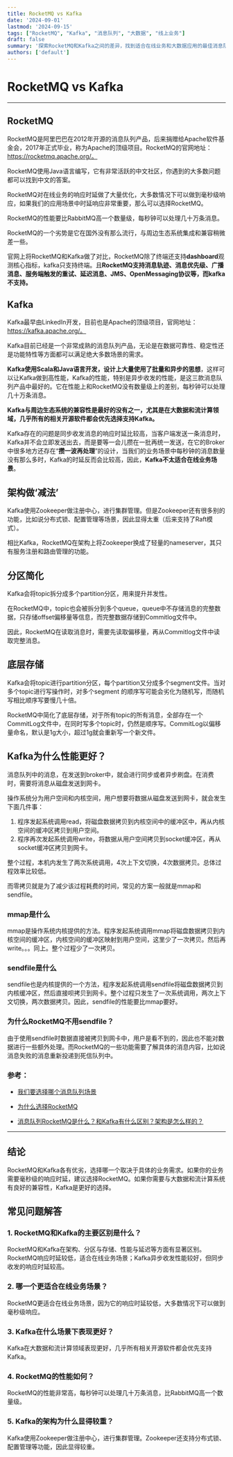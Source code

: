 ```yaml
---
title: RocketMQ vs Kafka
date: '2024-09-01'
lastmod: '2024-09-15'
tags: ["RocketMQ", "Kafka", "消息队列", "大数据", "线上业务"]
draft: false
summary: '探索RocketMQ和Kafka之间的差异，找到适合在线业务和大数据应用的最佳消息队列。'
authors: ['default']
---
```


# RocketMQ vs Kafka

---

## RocketMQ

RocketMQ是阿里巴巴在2012年开源的消息队列产品，后来捐赠给Apache软件基金会，2017年正式毕业，称为Apache的顶级项目。RocketMQ的官网地址：https://rocketmq.apache.org/。

RocketMQ使用Java语言编写，它有非常活跃的中文社区，你遇到的大多数问题都可以找到中文的答案。

RocketMQ对在线业务的响应时延做了大量优化，大多数情况下可以做到毫秒级响应，如果我们的应用场景中时延响应非常重要，那么可以选择RocketMQ。

RocketMQ的性能要比RabbitMQ高一个数量级，每秒钟可以处理几十万条消息。

RocketMQ的一个劣势是它在国外没有那么流行，与周边生态系统集成和兼容稍微差一些。

官网上将RocketMQ和Kafka做了对比，RocketMQ除了终端还支持**dashboard**观测核心指标，kafka只支持终端。且**RocketMQ支持消息轨迹、消息优先级、广播消息、服务端触发的重试、延迟消息、JMS、OpenMessaging协议等，而kafka不支持。**

## Kafka

Kafka最早由LinkedIn开发，目前也是Apache的顶级项目，官网地址：https://kafka.apache.org/。

Kafka目前已经是一个非常成熟的消息队列产品，无论是在数据可靠性、稳定性还是功能特性等方面都可以满足绝大多数场景的需求。

**Kafka使用Scala和Java语言开发，设计上大量使用了批量和异步的思想**，这样可以让Kafka做到高性能，Kafka的性能，特别是异步收发的性能，是这三款消息队列产品中最好的。它在性能上和RocketMQ没有数量级上的差别，每秒钟可以处理几十万条消息。

**Kafka与周边生态系统的兼容性是最好的没有之一，尤其是在大数据和流计算领域，几乎所有的相关开源软件都会优先选择支持Kafka。**

Kafka存在的问题是同步收发消息的响应时延比较高，当客户端发送一条消息时，Kafka并不会立即发送出去，而是要等一会儿攒在一批再统一发送，在它的Broker中很多地方还存在“**攒一波再处理**”的设计，当我们的业务场景中每秒钟的消息数量没有那么多时，Kafka的时延反而会比较高，因此，**Kafka不太适合在线业务场景**。

## 架构做‘减法’

Kafka使用Zookeeper做注册中心，进行集群管理。但是Zookeeper还有很多别的功能，比如说分布式锁、配置管理等场景，因此显得太重（后来支持了Raft模式）。

相比Kafka，RocketMQ在架构上将Zookeeper换成了轻量的nameserver，其只有服务注册和路由管理的功能。

## 分区简化

Kafka会将topic拆分成多个partition分区，用来提升并发性。

在RocketMQ中，topic也会被拆分到多个queue，queue中不存储消息的完整数据，只存储offset偏移量等信息，而完整数据存储到Commitlog文件中。

因此，RocketMQ在读取消息时，需要先读取偏移量，再从Commitlog文件中读取完整消息。

## 底层存储

Kafka会将topic进行partition分区，每个partition又分成多个segment文件。当对多个topic进行写操作时，对多个segment 的顺序写可能会劣化为随机写，而随机写相比顺序写要慢几十倍。

RocketMQ中简化了底层存储，对于所有topic的所有消息，全部存在一个CommitLog文件中，在同时写多个topic时，仍然是顺序写。CommitLog以偏移量命名，默认是1g大小，超过1g就会重新写一个新文件。

## Kafka为什么性能更好？

消息队列中的消息，在发送到broker中，就会进行同步或者异步刷盘。在消费时，需要将消息从磁盘发送到网卡。

操作系统分为用户空间和内核空间，用户想要将数据从磁盘发送到网卡，就会发生下面几件事：

1. 程序发起系统调用read，将磁盘数据拷贝到内核空间中的缓冲区中，再从内核空间的缓冲区拷贝到用户空间。
2. 程序再次发起系统调用write，将数据从用户空间拷贝到socket缓冲区，再从socket缓冲区拷贝到网卡。

整个过程，本机内发生了两次系统调用，4次上下文切换，4次数据拷贝。总体过程效率比较低。

而零拷贝就是为了减少该过程耗费的时间，常见的方案一般就是mmap和sendfile。

### mmap是什么

mmap是操作系统内核提供的方法。程序发起系统调用mmap将磁盘数据拷贝到内核空间的缓冲区，内核空间的缓冲区映射到用户空间，这里少了一次拷贝。然后再write。。。同上。整个过程少了一次拷贝。

### sendfile是什么

sendfile也是内核提供的一个方法，程序发起系统调用sendfile将磁盘数据拷贝到内核缓冲区，然后直接呗拷贝到网卡。整个过程只发生了一次系统调用，两次上下文切换，两次数据拷贝。因此，sendfile的性能要比mmap要好。

### 为什么RocketMQ不用sendfile？

由于使用sendfile时数据直接被拷贝到网卡中，用户是看不到的，因此也不能对数据进行一些额外处理。而RocketMQ的一些功能需要了解具体的消息内容，比如说消息失败的消息重新投递到死信队列中。

### 参考：

- [我们要选择哪个消息队列场景](https://www.cnblogs.com/wing011203/p/17182477.html)

- [为什么选择RocketMQ](https://rocketmq.apache.org/zh/docs/)
- [消息队列RocketMQ是什么？和Kafka有什么区别？架构是怎么样的？](https://www.bilibili.com/video/BV1m7421Z7fN/?spm_id_from=333.337.search-card.all.click&vd_source=c5e40482c9f93ec9bfa8baa45a5b95f0)

---

## 结论

RocketMQ和Kafka各有优劣，选择哪一个取决于具体的业务需求。如果你的业务需要毫秒级的响应时延，建议选择RocketMQ。如果你需要与大数据和流计算系统有良好的兼容性，Kafka是更好的选择。

## 常见问题解答

### 1. RocketMQ和Kafka的主要区别是什么？

RocketMQ和Kafka在架构、分区与存储、性能与延迟等方面有显著区别。RocketMQ响应时延较低，适合在线业务场景；Kafka异步收发性能较好，但同步收发的响应时延较高。

### 2. 哪一个更适合在线业务场景？

RocketMQ更适合在线业务场景，因为它的响应时延较低，大多数情况下可以做到毫秒级响应。

### 3. Kafka在什么场景下表现更好？

Kafka在大数据和流计算领域表现更好，几乎所有相关开源软件都会优先支持Kafka。

### 4. RocketMQ的性能如何？

RocketMQ的性能非常高，每秒钟可以处理几十万条消息，比RabbitMQ高一个数量级。

### 5. Kafka的架构为什么显得较重？

Kafka使用Zookeeper做注册中心，进行集群管理。Zookeeper还支持分布式锁、配置管理等功能，因此显得较重。
